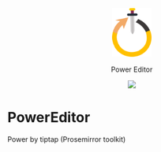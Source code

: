 <div align="center">
    <img src="./src/modules/editor/src/assets/logo.svg" width="60" style="width: 80px;"/>
    <p>Power Editor</p>
</div>

<p align="center">
    <a href="LICENSE">
      <img src="https://img.shields.io/badge/License-MIT-yellow.svg">
    </a>
</p>

# PowerEditor

Power by tiptap (Prosemirror toolkit)



